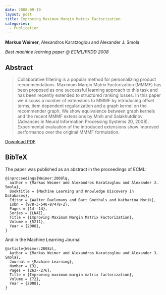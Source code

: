 ```yaml
---
date: 2008-09-19
layout: post
title: Improving Maximum Margin Matrix Factorization
categories:
  - Publication
---
```


**Markus Weimer**, Alexandros Karatzoglou and Alexander J. Smola

_Best machine learning paper @ ECML/PKDD 2008_


## Abstract

> Collaborative filtering is a popular method for personalizing product
recommendations. Maximum Margin Matrix Factorization (MMMF) has been proposed as
one successful learning approach to this task and has been recently extended to
structured ranking losses. In this paper we discuss a number of extensions to
MMMF by introducing offset terms, item dependent regularization and a graph
kernel on the recommender graph. We show equivalence between graph kernels and
the recent MMMF extensions by Mnih and Salakhutdinov (Advances in Neural
Information Processing Systems 20, 2008). Experimental evaluation of the
introduced extensions show improved performance over the original MMMF
formulation.

[Download PDF]({{site.url}}/files/pub/2008/2008-ML-Journal.pdf)


## BibTeX

The paper was published as an abstract in the proceedings of ECML:

    @inproceedings{Weimer:2008lq, 
      author = {Markus Weimer and Alexandros Karatzoglou and Alexander J. Smola}, 
      Booktitle = {Machine Learning and Knowledge Discovery in Databases}, 
      Editor = {Walter Daelemans and Bart Goethals and Katharina Morik},
      Isbn = {978-3-540-87478-2}, 
      Pages = {14--14}, 
      Series = {LNAI}, 
      Title = {Improving Maximum Margin Matrix Factorization}, 
      Volume = {5211}, 
      Year = {2008}, 
    }


And in the Machine Learning Journal

    @article{Weimer:2008zl, 
      Author = {Markus Weimer and Alexandros Karatzoglou and Alexander J. Smola}, 
      Journal = {Machine Learning}, 
      Number = {3}, 
      Pages = {263--276}, 
      Title = {Improving maximum margin matrix factorization}, 
      Volume = {72}, 
      Year = {2008}, 
    }
